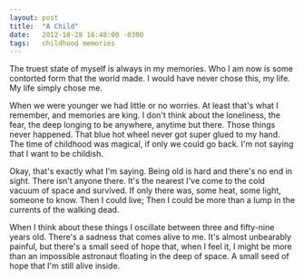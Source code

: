 ```yaml
---
layout: post
title:  "A Child"
date:   2012-10-28 16:48:00 -0300
tags:   childhood memories
---
```


The truest state of myself is always in my memories. Who I am now is some contorted form that the world made. I would have never chose this, my life. My life simply chose me.

When we were younger we had little or no worries. At least that's what I remember, and memories are king. I don't think about the loneliness, the fear, the deep longing to be anywhere, anytime but there. Those things never happened. That blue hot wheel never got super glued to my hand. The time of childhood was magical, if only we could go back.
I'm not saying that I want to be childish.

Okay, that's exactly what I'm saying. Being old is hard and there's no end in sight. There isn't anyone there. It's the nearest I've come to the cold vacuum of space and survived.
If only there was, some heat, some light, someone to know. Then I could live; Then I could be more than a lump in the currents of the walking dead.

When I think about these things I oscillate between three and fifty-nine years old. There's a sadness that comes alive to me. It's almost unbearably painful, but there's a small seed of hope that, when I feel it, I might be more than an impossible astronaut floating in the deep of space. A small seed of hope that I'm still alive inside.
